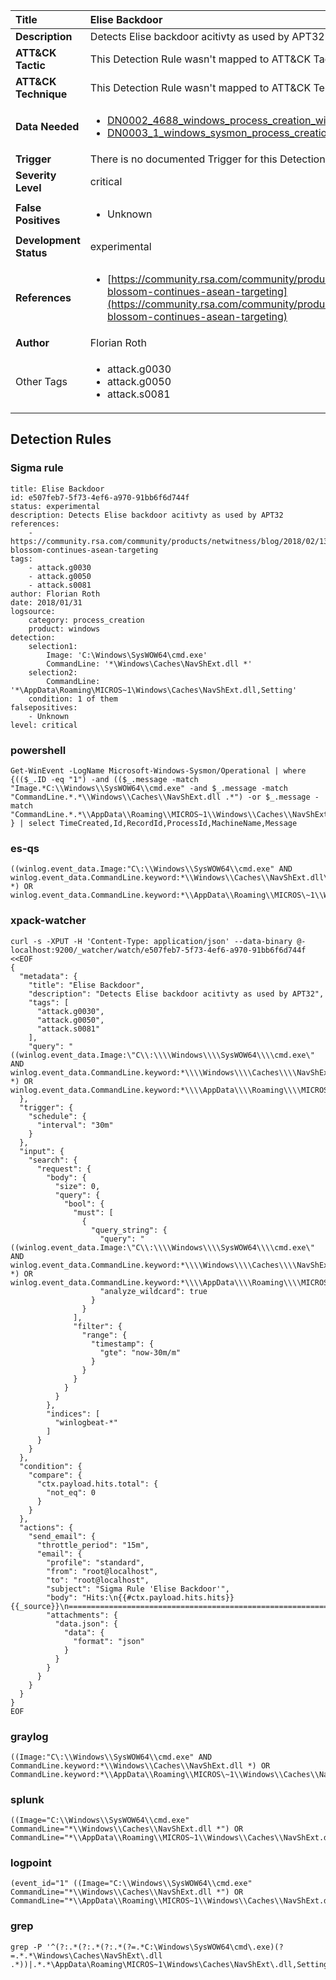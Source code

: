 | Title                    | Elise Backdoor       |
|:-------------------------|:------------------|
| **Description**          | Detects Elise backdoor acitivty as used by APT32 |
| **ATT&amp;CK Tactic**    |   This Detection Rule wasn't mapped to ATT&amp;CK Tactic yet  |
| **ATT&amp;CK Technique** |  This Detection Rule wasn't mapped to ATT&amp;CK Technique yet  |
| **Data Needed**          | <ul><li>[DN0002_4688_windows_process_creation_with_commandline](../Data_Needed/DN0002_4688_windows_process_creation_with_commandline.md)</li><li>[DN0003_1_windows_sysmon_process_creation](../Data_Needed/DN0003_1_windows_sysmon_process_creation.md)</li></ul>  |
| **Trigger**              |  There is no documented Trigger for this Detection Rule yet  |
| **Severity Level**       | critical |
| **False Positives**      | <ul><li>Unknown</li></ul>  |
| **Development Status**   | experimental |
| **References**           | <ul><li>[https://community.rsa.com/community/products/netwitness/blog/2018/02/13/lotus-blossom-continues-asean-targeting](https://community.rsa.com/community/products/netwitness/blog/2018/02/13/lotus-blossom-continues-asean-targeting)</li></ul>  |
| **Author**               | Florian Roth |
| Other Tags           | <ul><li>attack.g0030</li><li>attack.g0050</li><li>attack.s0081</li></ul> | 

## Detection Rules

### Sigma rule

```
title: Elise Backdoor
id: e507feb7-5f73-4ef6-a970-91bb6f6d744f
status: experimental
description: Detects Elise backdoor acitivty as used by APT32
references:
    - https://community.rsa.com/community/products/netwitness/blog/2018/02/13/lotus-blossom-continues-asean-targeting
tags:
    - attack.g0030
    - attack.g0050
    - attack.s0081
author: Florian Roth
date: 2018/01/31
logsource:
    category: process_creation
    product: windows
detection:
    selection1:
        Image: 'C:\Windows\SysWOW64\cmd.exe'
        CommandLine: '*\Windows\Caches\NavShExt.dll *'
    selection2:
        CommandLine: '*\AppData\Roaming\MICROS~1\Windows\Caches\NavShExt.dll,Setting'
    condition: 1 of them
falsepositives:
    - Unknown
level: critical

```





### powershell
    
```
Get-WinEvent -LogName Microsoft-Windows-Sysmon/Operational | where {(($_.ID -eq "1") -and (($_.message -match "Image.*C:\\Windows\\SysWOW64\\cmd.exe" -and $_.message -match "CommandLine.*.*\\Windows\\Caches\\NavShExt.dll .*") -or $_.message -match "CommandLine.*.*\\AppData\\Roaming\\MICROS~1\\Windows\\Caches\\NavShExt.dll,Setting")) } | select TimeCreated,Id,RecordId,ProcessId,MachineName,Message
```


### es-qs
    
```
((winlog.event_data.Image:"C\:\\Windows\\SysWOW64\\cmd.exe" AND winlog.event_data.CommandLine.keyword:*\\Windows\\Caches\\NavShExt.dll\ *) OR winlog.event_data.CommandLine.keyword:*\\AppData\\Roaming\\MICROS\~1\\Windows\\Caches\\NavShExt.dll,Setting)
```


### xpack-watcher
    
```
curl -s -XPUT -H 'Content-Type: application/json' --data-binary @- localhost:9200/_watcher/watch/e507feb7-5f73-4ef6-a970-91bb6f6d744f <<EOF
{
  "metadata": {
    "title": "Elise Backdoor",
    "description": "Detects Elise backdoor acitivty as used by APT32",
    "tags": [
      "attack.g0030",
      "attack.g0050",
      "attack.s0081"
    ],
    "query": "((winlog.event_data.Image:\"C\\:\\\\Windows\\\\SysWOW64\\\\cmd.exe\" AND winlog.event_data.CommandLine.keyword:*\\\\Windows\\\\Caches\\\\NavShExt.dll\\ *) OR winlog.event_data.CommandLine.keyword:*\\\\AppData\\\\Roaming\\\\MICROS\\~1\\\\Windows\\\\Caches\\\\NavShExt.dll,Setting)"
  },
  "trigger": {
    "schedule": {
      "interval": "30m"
    }
  },
  "input": {
    "search": {
      "request": {
        "body": {
          "size": 0,
          "query": {
            "bool": {
              "must": [
                {
                  "query_string": {
                    "query": "((winlog.event_data.Image:\"C\\:\\\\Windows\\\\SysWOW64\\\\cmd.exe\" AND winlog.event_data.CommandLine.keyword:*\\\\Windows\\\\Caches\\\\NavShExt.dll\\ *) OR winlog.event_data.CommandLine.keyword:*\\\\AppData\\\\Roaming\\\\MICROS\\~1\\\\Windows\\\\Caches\\\\NavShExt.dll,Setting)",
                    "analyze_wildcard": true
                  }
                }
              ],
              "filter": {
                "range": {
                  "timestamp": {
                    "gte": "now-30m/m"
                  }
                }
              }
            }
          }
        },
        "indices": [
          "winlogbeat-*"
        ]
      }
    }
  },
  "condition": {
    "compare": {
      "ctx.payload.hits.total": {
        "not_eq": 0
      }
    }
  },
  "actions": {
    "send_email": {
      "throttle_period": "15m",
      "email": {
        "profile": "standard",
        "from": "root@localhost",
        "to": "root@localhost",
        "subject": "Sigma Rule 'Elise Backdoor'",
        "body": "Hits:\n{{#ctx.payload.hits.hits}}{{_source}}\n================================================================================\n{{/ctx.payload.hits.hits}}",
        "attachments": {
          "data.json": {
            "data": {
              "format": "json"
            }
          }
        }
      }
    }
  }
}
EOF

```


### graylog
    
```
((Image:"C\:\\Windows\\SysWOW64\\cmd.exe" AND CommandLine.keyword:*\\Windows\\Caches\\NavShExt.dll *) OR CommandLine.keyword:*\\AppData\\Roaming\\MICROS\~1\\Windows\\Caches\\NavShExt.dll,Setting)
```


### splunk
    
```
((Image="C:\\Windows\\SysWOW64\\cmd.exe" CommandLine="*\\Windows\\Caches\\NavShExt.dll *") OR CommandLine="*\\AppData\\Roaming\\MICROS~1\\Windows\\Caches\\NavShExt.dll,Setting")
```


### logpoint
    
```
(event_id="1" ((Image="C:\\Windows\\SysWOW64\\cmd.exe" CommandLine="*\\Windows\\Caches\\NavShExt.dll *") OR CommandLine="*\\AppData\\Roaming\\MICROS~1\\Windows\\Caches\\NavShExt.dll,Setting"))
```


### grep
    
```
grep -P '^(?:.*(?:.*(?:.*(?=.*C:\Windows\SysWOW64\cmd\.exe)(?=.*.*\Windows\Caches\NavShExt\.dll .*))|.*.*\AppData\Roaming\MICROS~1\Windows\Caches\NavShExt\.dll,Setting))'
```



